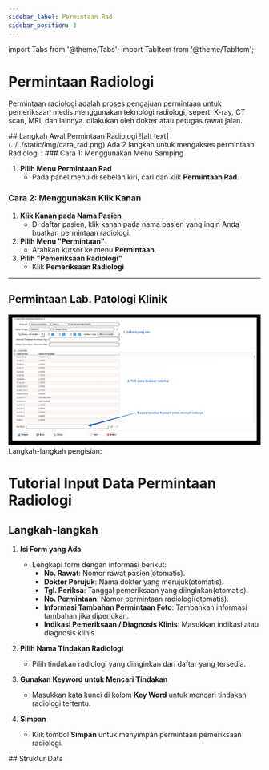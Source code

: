 ```yaml
---
sidebar_label: Permintaan Rad
sidebar_position: 3
---
```


import Tabs from '@theme/Tabs';
import TabItem from '@theme/TabItem';

# Permintaan Radiologi
Permintaan radiologi adalah proses pengajuan permintaan untuk pemeriksaan medis menggunakan teknologi radiologi, seperti X-ray, CT scan, MRI, dan lainnya. dilakukan oleh dokter atau petugas rawat jalan.

<Tabs>
<TabItem value="Tutorial" label="Tutorial" default>
## Langkah Awal Permintaan Radiologi
![alt text](../../static/img/cara_rad.png)
Ada 2 langkah untuk mengakses permintaan Radiologi :
### Cara 1: Menggunakan Menu Samping

1. **Pilih Menu Permintaan Rad**
   - Pada panel menu di sebelah kiri, cari dan klik **Permintaan Rad**.

### Cara 2: Menggunakan Klik Kanan
1. **Klik Kanan pada Nama Pasien**
   - Di daftar pasien, klik kanan pada nama pasien yang ingin Anda buatkan permintaan radiologi.
2. **Pilih Menu "Permintaan"**
   - Arahkan kursor ke menu **Permintaan**.
3. **Pilih "Pemeriksaan Radiologi"**
   - Klik **Pemeriksaan Radiologi**
---
## Permintaan Lab. Patologi Klinik
![alt text](../../static/img/form_permintaan_radiologi.png)
Langkah-langkah pengisian:
# Tutorial Input Data Permintaan Radiologi

## Langkah-langkah

1. **Isi Form yang Ada**
   - Lengkapi form dengan informasi berikut:
     - **No. Rawat**: Nomor rawat pasien(otomatis).
     - **Dokter Perujuk**: Nama dokter yang merujuk(otomatis).
     - **Tgl. Periksa**: Tanggal pemeriksaan yang diinginkan(otomatis).
     - **No. Permintaan**: Nomor permintaan radiologi(otomatis).
     - **Informasi Tambahan Permintaan Foto**: Tambahkan informasi tambahan jika diperlukan.
     - **Indikasi Pemeriksaan / Diagnosis Klinis**: Masukkan indikasi atau diagnosis klinis.

2. **Pilih Nama Tindakan Radiologi**
   - Pilih tindakan radiologi yang diinginkan dari daftar yang tersedia.

3. **Gunakan Keyword untuk Mencari Tindakan**
   - Masukkan kata kunci di kolom **Key Word** untuk mencari tindakan radiologi tertentu.

4. **Simpan**
   - Klik tombol **Simpan** untuk menyimpan permintaan pemeriksaan radiologi.

</TabItem>
<TabItem value="Struktur" label="Struktur">
## Struktur Data
</TabItem>
</Tabs>
